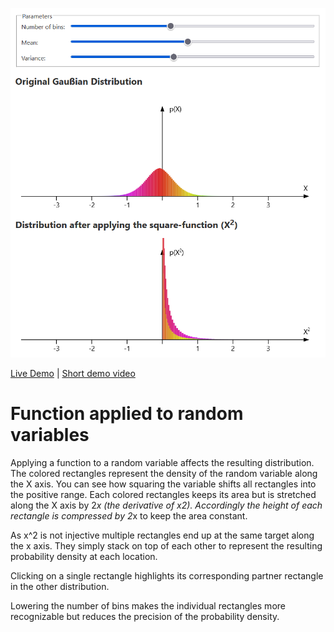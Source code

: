 ![Screenshot of the app](preview.png)

[Live Demo](https://static.laszlokorte.de/random-variable/) | [Short demo video](https://www.youtube.com/watch?v=UGjjtJiGywk)

# Function applied to random variables

Applying a function to a random variable affects the resulting distribution. The colored rectangles represent the density of the random variable along the X axis. You can see how squaring the variable shifts all rectangles into the positive range. Each colored rectangles keeps its area but is stretched along the X axis by 2*x (the derivative of x2). Accordingly the height of each rectangle is compressed by 2*x to keep the area constant.

As x^2 is not injective multiple rectangles end up at the same target along the x axis. They simply stack on top of each other to represent the resulting probability density at each location.

Clicking on a single rectangle highlights its corresponding partner rectangle in the other distribution.

Lowering the number of bins makes the individual rectangles more recognizable but reduces the precision of the probability density.
